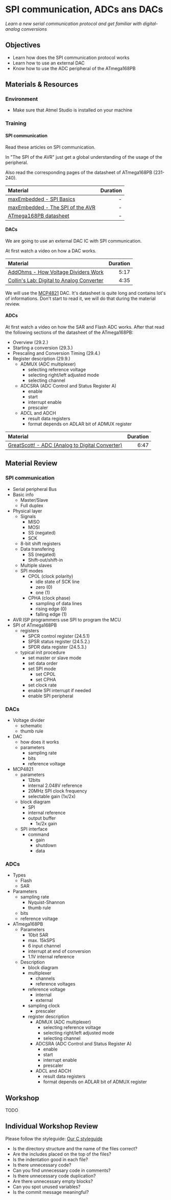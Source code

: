 # SPI communication, ADCs ans DACs
*Learn a new serial communication protocol and get familiar with digital-analog conversions*

## Objectives
- Learn how does the SPI communication protocol works
- Learn how to use an external DAC
- Know how to use the ADC peripheral of the ATmega168PB

## Materials & Resources
### Environment
- Make sure that Atmel Studio is installed on your machine

### Training

#### SPI communication
Read these articles on SPI communication.

In "The SPI of the AVR" just get a global
understanding of the usage of the peripheral.

Also read the corresponding pages of the datasheet of ATmega168PB (231-240).

| Material | Duration |
|:---------|-----:|
| [maxEmbedded - SPI Basics](http://maxembedded.com/2013/11/serial-peripheral-interface-spi-basics/) | - |
| [maxEmbedded - The SPI of the AVR](http://maxembedded.com/2013/11/the-spi-of-the-avr/) | - |
| [ATmega168PB datasheet](http://www.atmel.com/Images/Atmel-42176-ATmega48PB-88PB-168PB_Datasheet.pdf) | - |

#### DACs
We are going to use an external DAC IC with SPI communication.

At first watch a video on how a DAC works.

| Material | Duration |
|:---------|-----:|
| [AddOhms - How Voltage Dividers Work](https://www.youtube.com/watch?v=EQtwsWJuUPs) | 5:17 |
| [Collin's Lab: Digital to Analog Converter](https://www.youtube.com/watch?v=b-vUg7h0lpE) | 4:35 |

We will use the [MCP4821](http://ww1.microchip.com/downloads/en/DeviceDoc/22244B.pdf) DAC.
It's datasheet is quite long and contains lot's of informations. Don't start to read it,
we will do that during the material review.

#### ADCs
At first watch a video on how the SAR and Flash ADC works. After that read the following sections
of the datasheet of the ATmega168PB:
- Overview (29.2.)
- Starting a conversion (29.3.)
- Prescaling and Conversion Timing (29.4.)
- Register description (29.9.)
    - ADMUX (ADC multiplexer)
        - selecting reference voltage
        - selecting right/left adjusted mode
        - selecting channel
    - ADCSRA (ADC Control and Status Register A)
        - enable
        - start
        - interrupt enable
        - prescaler
    - ADCL and ADCH
        - result data registers
        - format depends on ADLAR bit of ADMUX register

| Material | Duration |
|:---------|-----:|
| [GreatScott! - ADC (Analog to Digital Converter)](https://www.youtube.com/watch?v=EnfjYwe2A0w) | 6:47 |

## Material Review
### SPI communication
- Serial peripheral Bus
- Basic info
    - Master/Slave  
    - Full duplex
- Physical layer
    - Signals
        - MISO
        - MOSI
        - SS (negated)
        - SCK
    - 8-bit shift registers
    - Data transfering
        - SS (negated)
        - Shift-out/shift-in    
    - Multiple slaves
    - SPI modes
        - CPOL (clock polarity)
            - idle state of SCK line
            - zero (0)
            - one (1)
        - CPHA (clock phase)
            - sampling of data lines
            - rising edge (0)
            - falling edge (1)
- AVR ISP programmers use SPI to program the MCU
- SPI of ATmega168PB
    - registers
        - SPCR control register (24.5.1)
        - SPSR status register (24.5.2.)
        - SPDR data register (24.5.3.)
    - typical init procedure
        - set master or slave mode
        - set data order
        - set SPI mode
            - set CPOL
            - set CPHA
        - set clock rate
        - enable SPI interrupt if needed
        - enable SPI peripheral

### DACs
- Voltage divider
    - schematic
    - thumb rule
- DAC
    - how does it works
    - parameters
        - sampling rate
        - bits
        - reference voltage
- MCP4821
    - parameters
        - 12bits
        - internal 2.048V reference
        - 20MHz SPI clock frequency
        - selectable gain (1x/2x)
    - block diagram
        - SPI
        - internal reference
        - output buffer
            - 1x/2x gain
    - SPI interface
        - command
            - gain
            - shutdown
            - data

### ADCs
- Types
    - Flash
    - SAR
- Parameters
    - sampling rate
        - Nyquist-Shannon
        - thumb rule
    - bits
    - reference voltage
- ATmega168PB
    - Parameters
        - 10bit SAR
        - max. 15kSPS
        - 6 input channel
        - interrupt at end of conversion
        - 1.1V internal reference
    - Description
        - block diagram
        - multiplexer
            - channels
            - reference voltages
        - reference voltage
            - internal
            - external
        - sampling clock
            - prescaler
        - register description
            - ADMUX (ADC multiplexer)
                - selecting reference voltage
                - selecting right/left adjusted mode
                - selecting channel
            - ADCSRA (ADC Control and Status Register A)
                - enable
                - start
                - interrupt enable
                - prescaler
            - ADCL and ADCH
                - result data registers
                - format depends on ADLAR bit of ADMUX register

## Workshop
TODO

## Individual Workshop Review
Please follow the styleguide: [Our C styleguide](https://github.com/greenfox-academy/teaching-materials/blob/master/styleguide/c.md)

 - Is the directory structure and the name of the files correct?
 - Are the includes placed on the top of the files?
 - Is the indentation good in each file?
 - Is there unnecessary code?
 - Can you find unnecessary code in comments?
 - Is there unnecessary code duplication?
 - Are there unnecessary empty blocks?
 - Can you spot unused variables?
 - Is the commit message meaningful?
